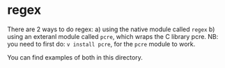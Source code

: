 # regex

There are 2 ways to do regex:
a) using the native module called `regex`
b) using an exteranl module called `pcre`, which wraps the C library pcre.
NB: you need to first do: `v install pcre`, for the `pcre` module to work.

You can find examples of both in this directory.
